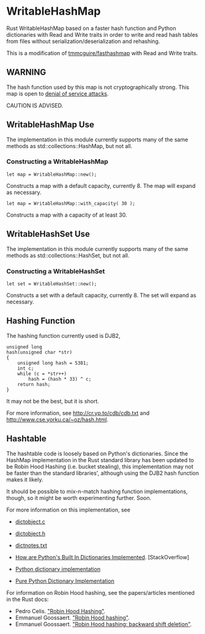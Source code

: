 WritableHashMap
===========

Rust WritableHashMap based on a faster hash function and Python dictionaries with Read and Write traits in order to write and read hash tables from files without serialization/deserialization and rehashing.

This is a modification of [tmmcguire/fasthashmap](tmmcguire/fasthashmap) with Read and Write traits.


WARNING
-------

The hash function used by this map is not cryptographically
strong. This map is open to
[denial of service attacks](http://events.ccc.de/congress/2011/Fahrplan/events/4680.en.html).

CAUTION IS ADVISED.

WritableHashMap Use
-----------

The implementation in this module currently supports many of the same methods as
std::collections::HashMap, but not all.

### Constructing a WritableHashMap ###

    let map = WritableHashMap::new();

Constructs a map with a default capacity, currently 8. The map will
expand as necessary.

    let map = WritableHashMap::with_capacity( 30 );

Constructs a map with a capacity of at least 30.


WritableHashSet Use
-----------

The implementation in this module currently supports many of the same methods as
std::collections::HashSet, but not all.

### Constructing a WritableHashSet ###

    let set = WritableHashSet::new();

Constructs a set with a default capacity, currently 8. The set will
expand as necessary.

Hashing Function
----------------

The hashing function currently used is DJB2,

    unsigned long
    hash(unsigned char *str)
    {
        unsigned long hash = 5381;
        int c;
        while (c = *str++)
            hash = (hash * 33) ^ c;
        return hash;
    }

It may not be the best, but it is short.

For more information, see http://cr.yp.to/cdb/cdb.txt and
http://www.cse.yorku.ca/~oz/hash.html.

Hashtable
---------

The hashtable code is loosely based on Python's dictionaries. Since the HashMap
implementation in the Rust standard library has been updated to be Robin Hood
Hashing (i.e. bucket stealing), this implementation may not be faster than the
standard libraries', although using the DJB2 hash function makes it likely.

It should be possible to mix-n-match hashing function implementations, though,
so it might be worth experimenting further. Soon.

For more information on this implementation, see

* [dictobject.c](http://hg.python.org/cpython/file/tip/Objects/dictobject.c)

* [dictobject.h](http://hg.python.org/cpython/file/tip/Include/dictobject.h)

* [dictnotes.txt](http://hg.python.org/cpython/file/tip/Objects/dictnotes.txt)

* [How are Python's Built In Dictionaries Implemented](http://stackoverflow.com/questions/327311/how-are-pythons-built-in-dictionaries-implemented). [StackOverflow]

* [Python dictionary implementation](http://www.laurentluce.com/posts/python-dictionary-implementation/)

* [Pure Python Dictionary Implementation](http://pybites.blogspot.com/2008/10/pure-python-dictionary-implementation.html)

For information on Robin Hood hashing, see the papers/articles mentioned in the
Rust docs:

* Pedro Celis. ["Robin Hood Hashing"](https://cs.uwaterloo.ca/research/tr/1986/CS-86-14.pdf).
* Emmanuel Goossaert. ["Robin Hood hashing"](http://codecapsule.com/2013/11/11/robin-hood-hashing/).
* Emmanuel Goossaert. ["Robin Hood hashing: backward shift deletion"](http://codecapsule.com/2013/11/17/robin-hood-hashing-backward-shift-deletion/).
